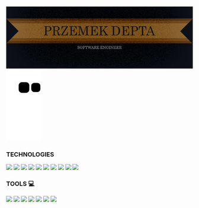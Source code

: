 ![banner](https://raw.githubusercontent.com/przemode/przemode/main/git%20banner.png)
![Snake animation](https://github.com/madushadhanushka/github-readme/blob/output/github-contribution-snake.svg)

### TECHNOLOGIES 

![](https://img.shields.io/badge/Tech-JavaScript-ead41c)
![](https://img.shields.io/badge/Tech-React-5ed3f3)
![](https://img.shields.io/badge/Tech-React_Native-5ed3f3)
![](https://img.shields.io/badge/Tech-CSS-2b94c7)
![](https://img.shields.io/badge/Tech-Sass-c45f92)
![](https://img.shields.io/badge/Tech-HTML-e15f2e)
![](https://img.shields.io/badge/Tech-node-84bb00)
![](https://img.shields.io/badge/Tech-Redux-7c42bd)
![](https://img.shields.io/badge/Tech-PHP-828cb4)
![](https://img.shields.io/badge/Tech-ESLint-472fb9)

### TOOLS 💻
![](https://img.shields.io/badge/OS-Windows-577fae)
![](https://img.shields.io/badge/OS-Linux-ebb510)
![](https://img.shields.io/badge/Tool-git-e44c30)
![](https://img.shields.io/badge/Tool-npm-c13534)
![](https://img.shields.io/badge/Tool-VS%20Code-327fb1)
![](https://img.shields.io/badge/Tool-Android_Studio-80b04e)
![](https://img.shields.io/badge/Tool-NVM-f4dd4b)